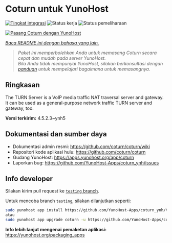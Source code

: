 <!--
N.B.: README ini dibuat secara otomatis oleh <https://github.com/YunoHost/apps/tree/master/tools/readme_generator>
Ini TIDAK boleh diedit dengan tangan.
-->

# Coturn untuk YunoHost

[![Tingkat integrasi](https://dash.yunohost.org/integration/coturn.svg)](https://ci-apps.yunohost.org/ci/apps/coturn/) ![Status kerja](https://ci-apps.yunohost.org/ci/badges/coturn.status.svg) ![Status pemeliharaan](https://ci-apps.yunohost.org/ci/badges/coturn.maintain.svg)

[![Pasang Coturn dengan YunoHost](https://install-app.yunohost.org/install-with-yunohost.svg)](https://install-app.yunohost.org/?app=coturn)

*[Baca README ini dengan bahasa yang lain.](./ALL_README.md)*

> *Paket ini memperbolehkan Anda untuk memasang Coturn secara cepat dan mudah pada server YunoHost.*  
> *Bila Anda tidak mempunyai YunoHost, silakan berkonsultasi dengan [panduan](https://yunohost.org/install) untuk mempelajari bagaimana untuk memasangnya.*

## Ringkasan

The TURN Server is a VoIP media traffic NAT traversal server and gateway. It can be used as a general-purpose network traffic TURN server and gateway, too.

**Versi terkirim:** 4.5.2.3~ynh5
## Dokumentasi dan sumber daya

- Dokumentasi admin resmi: <https://github.com/coturn/coturn/wiki>
- Repositori kode aplikasi hulu: <https://github.com/coturn/coturn>
- Gudang YunoHost: <https://apps.yunohost.org/app/coturn>
- Laporkan bug: <https://github.com/YunoHost-Apps/coturn_ynh/issues>

## Info developer

Silakan kirim pull request ke [`testing` branch](https://github.com/YunoHost-Apps/coturn_ynh/tree/testing).

Untuk mencoba branch `testing`, silakan dilanjutkan seperti:

```bash
sudo yunohost app install https://github.com/YunoHost-Apps/coturn_ynh/tree/testing --debug
atau
sudo yunohost app upgrade coturn -u https://github.com/YunoHost-Apps/coturn_ynh/tree/testing --debug
```

**Info lebih lanjut mengenai pemaketan aplikasi:** <https://yunohost.org/packaging_apps>
